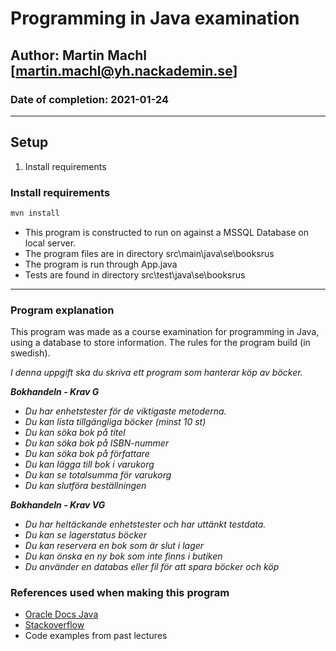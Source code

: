 # Programming in Java examination

## Author: Martin Machl [martin.machl@yh.nackademin.se]

### Date of completion: 2021-01-24

--------------------------------------------------------

## Setup

1. Install requirements

### Install requirements

```cmd
mvn install
```

* This program is constructed to run on against a MSSQL Database on local server.
* The program files are in directory src\main\java\se\booksrus
* The program is run through App.java
* Tests are found in directory src\test\java\se\booksrus

--------------------------------------------------------

### Program explanation

This program was made as a course examination for programming in Java,\
using a database to store information.
The rules for the program build (in swedish).

*I denna uppgift ska du skriva ett program som hanterar köp av böcker.*

***Bokhandeln - Krav G***

* *Du har enhetstester för de viktigaste metoderna.*
* *Du kan lista tillgängliga böcker (minst 10 st)*
* *Du kan söka bok på titel*
* *Du kan söka bok på ISBN-nummer*
* *Du kan söka bok på författare*
* *Du kan lägga till bok i varukorg*
* *Du kan se totalsumma för varukorg*
* *Du kan slutföra beställningen*

***Bokhandeln - Krav VG***

* *Du har heltäckande enhetstester och har uttänkt testdata.*
* *Du kan se lagerstatus böcker*
* *Du kan reservera en bok som är slut i lager*
* *Du kan önska en ny bok som inte finns i butiken*
* *Du använder en databas eller fil för att spara böcker och köp*

### References used when making this program

* [Oracle Docs Java](https://docs.oracle.com/javase/tutorial/java/nutsandbolts/index.html)
* [Stackoverflow](https://stackoverflow.com/)
* Code examples from past lectures
